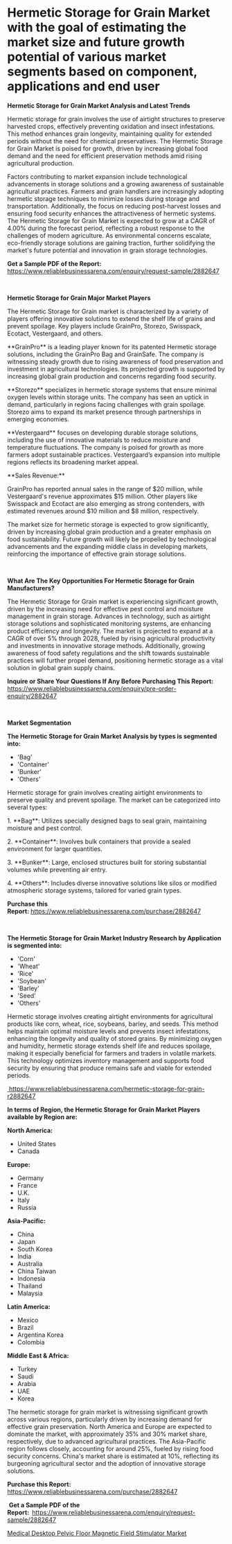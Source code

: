 <p><h1>Hermetic Storage for Grain Market with the goal of estimating the market size and future growth potential of various market segments based on component, applications and end user</h1></p><p><strong>Hermetic Storage for Grain Market Analysis and Latest Trends</strong></p>
<p><p>Hermetic storage for grain involves the use of airtight structures to preserve harvested crops, effectively preventing oxidation and insect infestations. This method enhances grain longevity, maintaining quality for extended periods without the need for chemical preservatives. The Hermetic Storage for Grain Market is poised for growth, driven by increasing global food demand and the need for efficient preservation methods amid rising agricultural production.</p><p>Factors contributing to market expansion include technological advancements in storage solutions and a growing awareness of sustainable agricultural practices. Farmers and grain handlers are increasingly adopting hermetic storage techniques to minimize losses during storage and transportation. Additionally, the focus on reducing post-harvest losses and ensuring food security enhances the attractiveness of hermetic systems. The Hermetic Storage for Grain Market is expected to grow at a CAGR of 4.00% during the forecast period, reflecting a robust response to the challenges of modern agriculture. As environmental concerns escalate, eco-friendly storage solutions are gaining traction, further solidifying the market's future potential and innovation in grain storage technologies.</p></p>
<p><strong>Get a Sample PDF of the Report:&nbsp;</strong> <a href="https://www.reliablebusinessarena.com/enquiry/request-sample/2882647?utm_campaign=2095&utm_medium=2&utm_source=Github&utm_content=ia&utm_term=13032025&utm_id=hermetic-storage-for-grain">https://www.reliablebusinessarena.com/enquiry/request-sample/2882647</a></p>
<p>&nbsp;</p>
<p><strong>Hermetic Storage for Grain Major Market Players</strong></p>
<p><p>The Hermetic Storage for Grain market is characterized by a variety of players offering innovative solutions to extend the shelf life of grains and prevent spoilage. Key players include GrainPro, Storezo, Swisspack, Ecotact, Vestergaard, and others.</p><p>**GrainPro** is a leading player known for its patented Hermetic storage solutions, including the GrainPro Bag and GrainSafe. The company is witnessing steady growth due to rising awareness of food preservation and investment in agricultural technologies. Its projected growth is supported by increasing global grain production and concerns regarding food security.</p><p>**Storezo** specializes in hermetic storage systems that ensure minimal oxygen levels within storage units. The company has seen an uptick in demand, particularly in regions facing challenges with grain spoilage. Storezo aims to expand its market presence through partnerships in emerging economies.</p><p>**Vestergaard** focuses on developing durable storage solutions, including the use of innovative materials to reduce moisture and temperature fluctuations. The company is poised for growth as more farmers adopt sustainable practices. Vestergaard’s expansion into multiple regions reflects its broadening market appeal.</p><p>**Sales Revenue:** </p><p>GrainPro has reported annual sales in the range of $20 million, while Vestergaard's revenue approximates $15 million. Other players like Swisspack and Ecotact are also emerging as strong contenders, with estimated revenues around $10 million and $8 million, respectively.</p><p>The market size for hermetic storage is expected to grow significantly, driven by increasing global grain production and a greater emphasis on food sustainability. Future growth will likely be propelled by technological advancements and the expanding middle class in developing markets, reinforcing the importance of effective grain storage solutions.</p></p>
<p>&nbsp;</p>
<p><strong>What Are The Key Opportunities For Hermetic Storage for Grain Manufacturers?</strong></p>
<p><p>The Hermetic Storage for Grain market is experiencing significant growth, driven by the increasing need for effective pest control and moisture management in grain storage. Advances in technology, such as airtight storage solutions and sophisticated monitoring systems, are enhancing product efficiency and longevity. The market is projected to expand at a CAGR of over 5% through 2028, fueled by rising agricultural productivity and investments in innovative storage methods. Additionally, growing awareness of food safety regulations and the shift towards sustainable practices will further propel demand, positioning hermetic storage as a vital solution in global grain supply chains.</p></p>
<p><strong>Inquire or Share Your Questions If Any Before Purchasing This Report:</strong> <a href="https://www.reliablebusinessarena.com/enquiry/pre-order-enquiry/2882647?utm_campaign=2095&utm_medium=2&utm_source=Github&utm_content=ia&utm_term=13032025&utm_id=hermetic-storage-for-grain">https://www.reliablebusinessarena.com/enquiry/pre-order-enquiry/2882647</a></p>
<p>&nbsp;</p>
<p><strong>Market Segmentation</strong></p>
<p><strong>The Hermetic Storage for Grain Market Analysis by types is segmented into:</strong></p>
<p><ul><li>'Bag'</li><li>'Container'</li><li>'Bunker'</li><li>'Others'</li></ul></p>
<p><p>Hermetic storage for grain involves creating airtight environments to preserve quality and prevent spoilage. The market can be categorized into several types:</p><p>1. **Bag**: Utilizes specially designed bags to seal grain, maintaining moisture and pest control.</p><p>2. **Container**: Involves bulk containers that provide a sealed environment for larger quantities.</p><p>3. **Bunker**: Large, enclosed structures built for storing substantial volumes while preventing air entry.</p><p>4. **Others**: Includes diverse innovative solutions like silos or modified atmospheric storage systems, tailored for varied grain types.</p></p>
<p><strong>Purchase this Report:&nbsp;</strong><a href="https://www.reliablebusinessarena.com/purchase/2882647?utm_campaign=2095&utm_medium=2&utm_source=Github&utm_content=ia&utm_term=13032025&utm_id=hermetic-storage-for-grain">https://www.reliablebusinessarena.com/purchase/2882647</a></p>
<p>&nbsp;</p>
<p><strong>The Hermetic Storage for Grain Market Industry Research by Application is segmented into:</strong></p>
<p><ul><li>'Corn'</li><li>'Wheat'</li><li>'Rice'</li><li>'Soybean'</li><li>'Barley'</li><li>'Seed'</li><li>'Others'</li></ul></p>
<p><p>Hermetic storage involves creating airtight environments for agricultural products like corn, wheat, rice, soybeans, barley, and seeds. This method helps maintain optimal moisture levels and prevents insect infestations, enhancing the longevity and quality of stored grains. By minimizing oxygen and humidity, hermetic storage extends shelf life and reduces spoilage, making it especially beneficial for farmers and traders in volatile markets. This technology optimizes inventory management and supports food security by ensuring that produce remains safe and viable for extended periods.</p></p>
<p><a href="https://www.reliablebusinessarena.com/hermetic-storage-for-grain-r2882647?utm_campaign=2095&utm_medium=2&utm_source=Github&utm_content=ia&utm_term=13032025&utm_id=hermetic-storage-for-grain">&nbsp;https://www.reliablebusinessarena.com/hermetic-storage-for-grain-r2882647</a></p>
<p><strong>In terms of Region, the Hermetic Storage for Grain Market Players available by Region are:</strong></p>
<p>
    <p> <strong> North America: </strong>
        <ul>
            <li>United States</li>
            <li>Canada</li>
        </ul>
        </p> 
    <p> <strong> Europe: </strong>
        <ul>
            <li>Germany</li>
            <li>France</li>
            <li>U.K.</li>
            <li>Italy</li>
            <li>Russia</li>
        </ul>
        </p> 
    <p> <strong> Asia-Pacific: </strong>
        <ul>
            <li>China</li>
            <li>Japan</li>
            <li>South Korea</li>
            <li>India</li>
            <li>Australia</li>
            <li>China Taiwan</li>
            <li>Indonesia</li>
            <li>Thailand</li>
            <li>Malaysia</li>
        </ul>
        </p> 
    <p> <strong> Latin America: </strong>
        <ul>
            <li>Mexico</li>
            <li>Brazil</li>
            <li>Argentina Korea</li>
            <li>Colombia</li>
        </ul>
        </p> 
    <p> <strong> Middle East & Africa: </strong>
        <ul>
            <li>Turkey</li>
            <li>Saudi</li>
            <li>Arabia</li>
            <li>UAE</li>
            <li>Korea</li>
        </ul>
    </p>
    </p>
<p><p>The hermetic storage for grain market is witnessing significant growth across various regions, particularly driven by increasing demand for effective grain preservation. North America and Europe are expected to dominate the market, with approximately 35% and 30% market share, respectively, due to advanced agricultural practices. The Asia-Pacific region follows closely, accounting for around 25%, fueled by rising food security concerns. China's market share is estimated at 10%, reflecting its burgeoning agricultural sector and the adoption of innovative storage solutions.</p></p>
<p><strong>Purchase this Report: </strong><a href="https://www.reliablebusinessarena.com/purchase/2882647?utm_campaign=2095&utm_medium=2&utm_source=Github&utm_content=ia&utm_term=13032025&utm_id=hermetic-storage-for-grain">https://www.reliablebusinessarena.com/purchase/2882647</a></p>
<p>&nbsp;<strong>Get a Sample PDF of the Report:&nbsp;&nbsp;</strong><a href="https://www.reliablebusinessarena.com/enquiry/request-sample/2882647?utm_campaign=2095&utm_medium=2&utm_source=Github&utm_content=ia&utm_term=13032025&utm_id=hermetic-storage-for-grain">https://www.reliablebusinessarena.com/enquiry/request-sample/2882647</a></p>
<p><strong></strong></p>
<p><p><a href="https://github.com/mauripalmi/Market-Research-Report-List-6/blob/main/medical-desktop-pelvic-floor-magnetic-field-stimulator-market.md?utm_campaign=2095&utm_medium=2&utm_source=Github&utm_content=ia&utm_term=13032025&utm_id=hermetic-storage-for-grain">Medical Desktop Pelvic Floor Magnetic Field Stimulator Market</a></p></p>